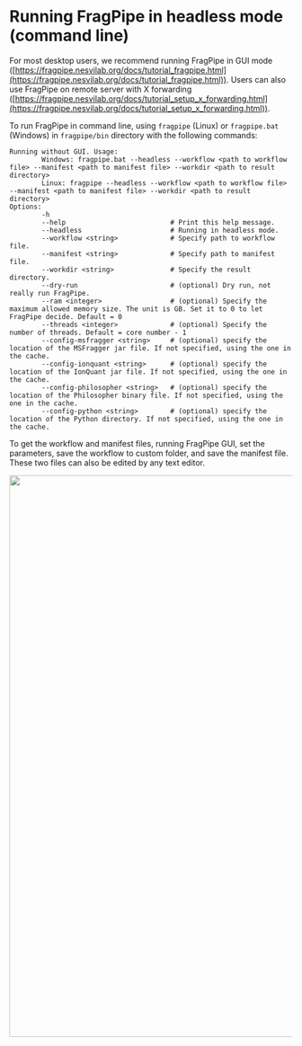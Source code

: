 # Running FragPipe in headless mode (command line)

For most desktop users, we recommend running FragPipe in GUI mode ([https://fragpipe.nesvilab.org/docs/tutorial_fragpipe.html](https://fragpipe.nesvilab.org/docs/tutorial_fragpipe.html)). Users can also use FragPipe on remote server with X forwarding ([https://fragpipe.nesvilab.org/docs/tutorial_setup_x_forwarding.html](https://fragpipe.nesvilab.org/docs/tutorial_setup_x_forwarding.html)).

To run FragPipe in command line, using `fragpipe` (Linux) or `fragpipe.bat` (Windows) in `fragpipe/bin` directory with the following commands:

```shell
Running without GUI. Usage:
        Windows: fragpipe.bat --headless --workflow <path to workflow file> --manifest <path to manifest file> --workdir <path to result directory>
        Linux: fragpipe --headless --workflow <path to workflow file> --manifest <path to manifest file> --workdir <path to result directory>
Options:
        -h
        --help                          # Print this help message.
        --headless                      # Running in headless mode.
        --workflow <string>             # Specify path to workflow file.
        --manifest <string>             # Specify path to manifest file.
        --workdir <string>              # Specify the result directory.
        --dry-run                       # (optional) Dry run, not really run FragPipe.
        --ram <integer>                 # (optional) Specify the maximum allowed memory size. The unit is GB. Set it to 0 to let FragPipe decide. Default = 0
        --threads <integer>             # (optional) Specify the number of threads. Default = core number - 1
        --config-msfragger <string>     # (optional) specify the location of the MSFragger jar file. If not specified, using the one in the cache.
        --config-ionquant <string>      # (optional) specify the location of the IonQuant jar file. If not specified, using the one in the cache.
        --config-philosopher <string>   # (optional) specify the location of the Philosopher binary file. If not specified, using the one in the cache.
        --config-python <string>        # (optional) specify the location of the Python directory. If not specified, using the one in the cache.
```

To get the workflow and manifest files, running FragPipe GUI, set the parameters, save the workflow to custom folder, and save the manifest file. These two files can also be edited by any text editor.

<img src="https://raw.githubusercontent.com/Nesvilab/FragPipe/gh-pages/images/headless.jpg" width="1000px"/>


